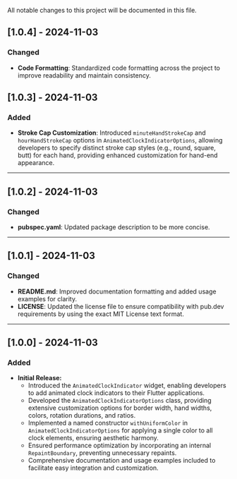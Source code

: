 All notable changes to this project will be documented in this file.

## [1.0.4] - 2024-11-03
### Changed
- **Code Formatting**: Standardized code formatting across the project to improve readability and maintain consistency.

## [1.0.3] - 2024-11-03
### Added
- **Stroke Cap Customization**: Introduced `minuteHandStrokeCap` and `hourHandStrokeCap` options in `AnimatedClockIndicatorOptions`, allowing developers to specify distinct stroke cap styles (e.g., round, square, butt) for each hand, providing enhanced customization for hand-end appearance.

---

## [1.0.2] - 2024-11-03
### Changed
- **pubspec.yaml**: Updated package description to be more concise.

---

## [1.0.1] - 2024-11-03
### Changed
- **README.md**: Improved documentation formatting and added usage examples for clarity.
- **LICENSE**: Updated the license file to ensure compatibility with pub.dev requirements by using the exact MIT License text format.

---

## [1.0.0] - 2024-11-03
### Added
- **Initial Release:**
  - Introduced the `AnimatedClockIndicator` widget, enabling developers to add animated clock indicators to their Flutter applications.
  - Developed the `AnimatedClockIndicatorOptions` class, providing extensive customization options for border width, hand widths, colors, rotation durations, and ratios.
  - Implemented a named constructor `withUniformColor` in `AnimatedClockIndicatorOptions` for applying a single color to all clock elements, ensuring aesthetic harmony.
  - Ensured performance optimization by incorporating an internal `RepaintBoundary`, preventing unnecessary repaints.
  - Comprehensive documentation and usage examples included to facilitate easy integration and customization.
